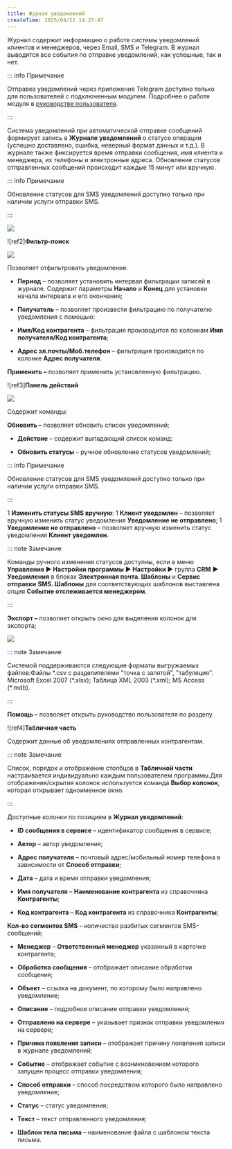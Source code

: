 ```yaml
---
title: Журнал уведомлений
createTime: 2025/04/22 14:25:47
---
```

Журнал содержит информацию о работе системы уведомлений клиентов и менеджеров, через Email, SMS и Telegram. В журнал выводятся все события по отправке уведомлений, как успешные, так и нет.

::: info Примечание

Отправка уведомлений через приложение Telegram доступно только для пользователей с подключенным модулем.
Подробнее о работе модуля в [руководстве пользователя](https://product-doc.tradesoft.ru/ai/telegram/index.htm).

:::

Система уведомлений при автоматической отправке сообщений формирует запись в **Журнале уведомлений** о статусе операции (успешно доставлено, ошибка, неверный формат данных и т.д.). В журнале также фиксируется время отправки сообщения, имя клиента и менеджера, их телефоны и электронные адреса. Обновление статусов отправленных сообщений происходит каждые 15 минут или вручную.

::: info Примечание

Обновление статусов для SMS уведомлений доступно только при наличии услуги отправки SMS.

:::

![](Aspose.Words.83ab1c44-6b28-430a-a5f2-4d9e6ba1abd4.348.png)

![ref2]**Фильтр-поиск**

![](Aspose.Words.83ab1c44-6b28-430a-a5f2-4d9e6ba1abd4.349.png)

Позволяет отфильтровать уведомления:

- **Период** – позволяет установить интервал фильтрации записей в журнале. Содержит параметры **Начало** и **Конец** для установки начала интервала и его окончания;

- **Получатель** – позволяет произвести фильтрацию по получателю уведомления с помощью:

- **Имя/Код контрагента** – фильтрация производится по колонкам **Имя получателя/Код контрагента**;

- **Адрес эл.почты/Моб.телефон** – фильтрация производится по колонке **Адрес получателя**.

**Применить –** позволяет применить установленную фильтрацию.

![ref3]**Панель действий**

![](Aspose.Words.83ab1c44-6b28-430a-a5f2-4d9e6ba1abd4.350.png)

Содержит команды:

**Обновить –** позволяет обновить список уведомлений;

- **Действие** – содержит выпадающий список команд:

- **Обновить статусы** – ручное обновление статусов уведомлений;

::: info Примечание

Обновление статусов для SMS уведомлений доступно только при наличии услуги отправки SMS.

:::

1  **Изменить статусы SMS вручную**:
   1  **Клиент уведомлен** – позволяет вручную изменить статус уведомления **Уведомление не отправлено**;
   1  **Уведомление не отправлено** – позволяет вручную изменить статус уведомления **Клиент уведомлен**.

::: note Замечание

Команды ручного изменения статусов доступны, если в меню **Управление ► Настройки программы ► Настройки ►** группа **CRM** **► Уведомления** в блоках **Электронная почта. Шаблоны** и **Сервис отправки** **SMS. Шаблоны** для соответствующих шаблонов выставлена опция **Событие отслеживается менеджером**.

:::

**Экспорт –** позволяет открыть окно для выделения колонок для экспорта;

![](Aspose.Words.83ab1c44-6b28-430a-a5f2-4d9e6ba1abd4.351.png)

::: note Замечание

Системой поддерживаются следующие форматы выгружаемых файлов:Файлы \*.csv с разделителями "точка с запятой", "табуляция".
Microsoft Excel 2007 (\*.xlsx);
Таблица XML 2003 (\*.xml);
MS Access (\*.mdb).

:::

**Помощь –** позволяет открыть руководство пользователя по разделу.

![ref4]**Табличная часть**

Содержит данные об уведомлениях отправленных контрагентам.

::: note Замечание

Список, порядок и отображение столбцов в **Табличной части** настраивается индивидуально каждым пользователем программы.Для отображения/скрытия колонок используется команда **Выбор колонок**, которая открывает одноименное окно.

:::

Доступные колонки по позициям в **Журнал уведомлений**:

- **ID сообщения в сервисе** – идентификатор сообщения в сервисе;

- **Автор** – автор уведомления;

- **Адрес получателя** – почтовый адрес/мобильный номер телефона в зависимости от **Способ отправки**;

- **Дата** – дата и время отправки уведомления;

- **Имя получателя** – **Наименование контрагента** из справочника **Контрагенты**;

- **Код контрагента** – **Код контрагента** из справочника **Контрагенты**;

**Кол-во сегментов SMS** – количество разбитых сегментов SMS-сообщений;

- **Менеджер** – **Ответственный менеджер** указанный в карточке контрагента;

- **Обработка сообщения** – отображает описание обработки сообщения;

- **Объект** – ссылка на документ, по которому было направлено уведомление;

- **Описание** – подробное описание отправки уведомления;

- **Отправлено на сервере** – указывает признак отправки уведомления на сервере;

- **Причина появления записи** – отображает причину появления записи в журнале уведомлений;

- **Событие** – отображает событие с возникновением которого запущен процесс отправки уведомления;

- **Способ отправки** – способ посредством которого было направлено уведомление;

- **Статус** – статус уведомления;

- **Текст** – текст отправленного уведомления;

- **Шаблон тела письма** – наименование файла с шаблоном текста письма.